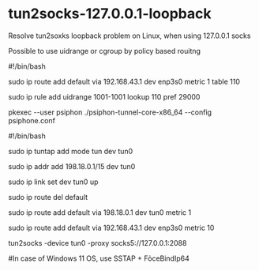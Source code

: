 # tun2socks-127.0.0.1-loopback
Resolve tun2soxks loopback problem on Linux, when using 127.0.0.1 socks

Possible to use uidrange or cgroup by policy based rouitng

#!/bin/bash

sudo ip route add default via 192.168.43.1 dev enp3s0 metric 1 table 110

sudo ip rule add uidrange 1001-1001 lookup 110 pref 29000

pkexec --user psiphon  ./psiphon-tunnel-core-x86_64  --config psiphone.conf

#!/bin/bash

sudo ip tuntap add mode tun dev tun0

sudo ip addr add 198.18.0.1/15 dev tun0

sudo ip link set dev tun0 up

sudo ip route del default

sudo ip route add default via 198.18.0.1 dev tun0 metric 1

sudo ip route add default via 192.168.43.1 dev enp3s0 metric 10

tun2socks -device tun0 -proxy socks5://127.0.0.1:2088

#In case of Windows 11 OS, use SSTAP + FỏceBindIp64
